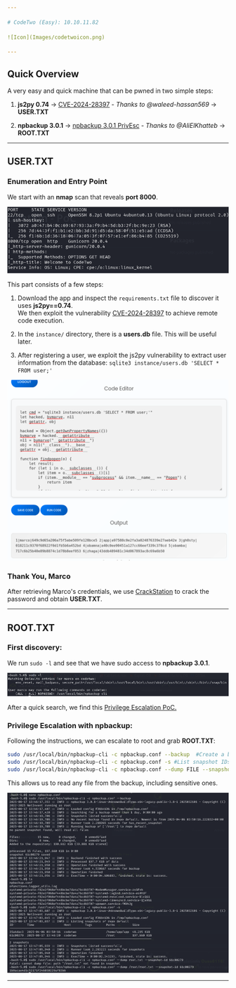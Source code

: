 ```yaml
---

# CodeTwo (Easy): 10.10.11.82

![Icon](Images/codetwoicon.png)

---
```


## Quick Overview

A very easy and quick machine that can be pwned in two simple steps:

1. **js2py 0.74** → [CVE-2024-28397](https://github.com/waleed-hassan569/CVE-2024-28397-command-execution-poc) - *Thanks to @waleed-hassan569* → **USER.TXT**

2. **npbackup 3.0.1** → [npbackup 3.0.1 PrivEsc](https://github.com/AliElKhatteb/npbackup-cli-priv-escalation) - *Thanks to @AliElKhatteb* → **ROOT.TXT**

---

## USER.TXT

### Enumeration and Entry Point

We start with an **nmap** scan that reveals **port 8000**.

![Icon](Images/nmapscan.png)

This part consists of a few steps:

1. Download the app and inspect the `requirements.txt` file to discover it uses **js2py==0.74**.  
   We then exploit the vulnerability [CVE-2024-28397](https://github.com/waleed-hassan569/CVE-2024-28397-command-execution-poc) to achieve remote code execution.

2. In the `instance/` directory, there is a **users.db** file. This will be useful later.

3. After registering a user, we exploit the js2py vulnerability to extract user information from the database: `sqlite3 instance/users.db 'SELECT * FROM user;'`

![Icon](Images/codeexploitRCE.png)

### Thank You, Marco

After retrieving Marco's credentials, we use [CrackStation](https://crackstation.net/) to crack the password and obtain **USER.TXT**.

---

## ROOT.TXT

### First discovery:

We run `sudo -l` and see that we have sudo access to **npbackup 3.0.1**.

![Icon](Images/sudol.png)

After a quick search, we find this [Privilege Escalation PoC.](https://github.com/AliElKhatteb/npbackup-cli-priv-escalation)

### Privilege Escalation with npbackup:

Following the instructions, we can escalate to root and grab **ROOT.TXT**:

```bash
sudo /usr/local/bin/npbackup-cli -c npbackup.conf --backup  #Create a backup
sudo /usr/local/bin/npbackup-cli -c npbackup.conf -s #List snapshot IDs
sudo /usr/local/bin/npbackup-cli -c npbackup.conf --dump FILE --snapshot-id SNAP ID #Read file from backup
```

This allows us to read any file from the backup, including sensitive ones.

![Icon](Images/npbackupexploit.png)

---
